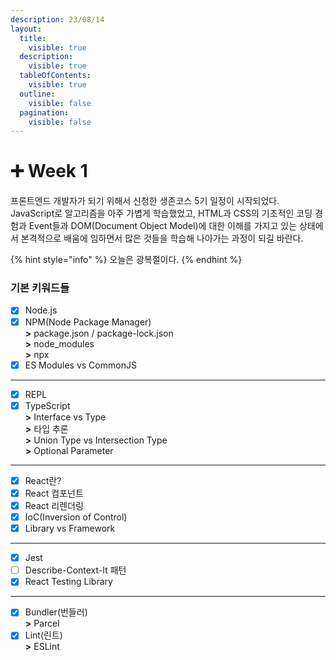 ```yaml
---
description: 23/08/14
layout:
  title:
    visible: true
  description:
    visible: true
  tableOfContents:
    visible: true
  outline:
    visible: false
  pagination:
    visible: false
---
```


# ➕ Week 1

프론트엔드 개발자가 되기 위해서 신청한 생존코스 5기 일정이 시작되었다.\
JavaScript로 알고리즘을 아주 가볍게 학습했었고, HTML과 CSS의 기초적인 코딩 경험과 Event들과 DOM(Document Object Model)에 대한 이해를 가지고 있는 상태에서 본격적으로 배움에 임하면서 많은 것들을 학습해 나아가는 과정이 되길 바란다.

{% hint style="info" %}
오늘은 광복절이다.
{% endhint %}



### 기본 키워드들

* [x] Node.js
* [x] NPM(Node Package Manager)\
  **>** package.json / package-lock.json\
  **>** node\_modules\
  **>** npx
* [x] ES Modules vs CommonJS

***

* [x] REPL
* [x] TypeScript\
  **>** Interface vs Type\
  **>** 타입 추론\
  **>** Union Type vs Intersection Type\
  **>** Optional Parameter

***

* [x] React란?
* [x] React 컴포넌트
* [x] React 리렌더링
* [x] IoC(Inversion of Control)
* [x] Library vs Framework

***

* [x] Jest
* [ ] Describe-Context-It 패턴
* [x] React Testing Library

***

* [x] Bundler(번들러)\
  **>** Parcel
* [x] Lint(린트)\
  **>** ESLint
